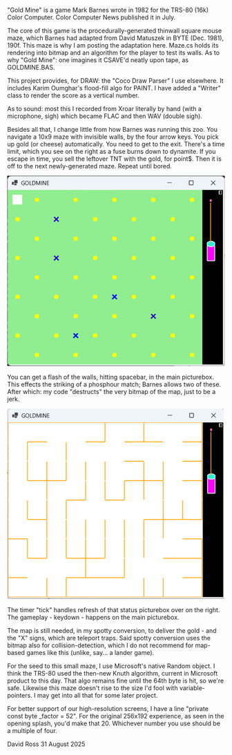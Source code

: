 "Gold Mine" is a game Mark Barnes wrote in 1982 for the TRS-80 (16k) Color Computer. Color Computer News published it in July.

The core of this game is the procedurally-generated thinwall square mouse maze, which Barnes had adapted from David Matuszek in BYTE (Dec. 1981), 190f. This maze is why I am posting the adaptation here. Maze.cs holds its rendering into bitmap and an algorithm for the player to test its walls. As to why "Gold Mine": one imagines it CSAVE'd neatly upon tape, as GOLDMINE.BAS.

This project provides, for DRAW: the "Coco Draw Parser" I use elsewhere. It includes Karim Oumghar's flood-fill algo for PAINT. I have added a "Writer" class to render the score as a vertical number.

As to sound: most this I recorded from Xroar literally by hand (with a microphone, sigh) which became FLAC and then WAV (double sigh).

Besides all that, I change little from how Barnes was running this zoo. You navigate a 10x9 maze with invisible walls, by the four arrow keys. You pick up gold (or cheese) automatically. You need to get to the exit. There's a time limit, which you see on the right as a fuse burns down to dynamite. If you escape in time, you sell the leftover TNT with the gold, for point$. Then it is off to the next newly-generated maze. Repeat until bored.

<img src="/Images/Goldmine.png">

You can get a flash of the walls, hitting spacebar, in the main picturebox. This effects the striking of a phosphour match; Barnes allows two of these. After which: my code "destructs" the very bitmap of the map, just to be a jerk.

<img src="/Images/Maze.png">


The timer "tick" handles refresh of that status picturebox over on the right. The gameplay - keydown - happens on the main picturebox.

The map is still needed, in my spotty conversion, to deliver the gold - and the "X" signs, which are teleport traps. Said spotty conversion uses the bitmap also for collision-detection, which I do not recommend for map-based games like this (unlike, say... a lander game).

For the seed to this small maze, I use Microsoft's native Random object. I think the TRS-80 used the then-new Knuth algorithm, current in Microsoft product to this day. That algo remains fine until the 64th byte is hit, so we're safe. Likewise this maze doesn't rise to the size I'd fool with variable-pointers. I may get into all that for some later project.

For better support of our high-resolution screens, I have a line "private const byte \_factor = 52". For the original 256x192 experience, as seen in the opening splash, you'd make that 20. Whichever number you use should be a multiple of four.


David Ross
31 August 2025